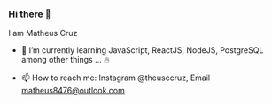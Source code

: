 ### Hi there 👋 
I am Matheus Cruz

<!-- - 🔭 I’m currently working on ... -->
- 🌱 I’m currently learning JavaScript, ReactJS, NodeJS, PostgreSQL among other things ... :fire:
<!-- - 👯 I’m looking to collaborate on ...
- 🤔 I’m looking for help with ...
- 💬 Ask me about ... -->
- 📫 How to reach me: Instagram @theusccruz, Email matheus8476@outlook.com
<!-- - 😄 Pronouns: ...
- ⚡ Fun fact: ... -->


